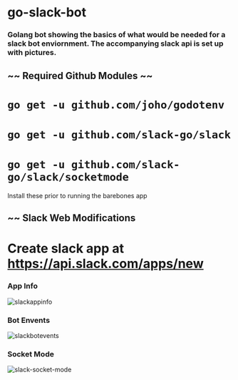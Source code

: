 # go-slack-bot

### Golang bot showing the basics of what would be needed for a slack bot enviornment. The accompanying slack api is set up with pictures.

## ~~ Required Github Modules ~~
# `go get -u github.com/joho/godotenv`
# `go get -u github.com/slack-go/slack`
# `go get -u github.com/slack-go/slack/socketmode`
Install these prior to running the barebones app

## ~~ Slack Web Modifications
# Create slack app at https://api.slack.com/apps/new

### App Info
![slackappinfo](https://user-images.githubusercontent.com/93270610/214758936-bb8f8355-19db-434c-acb5-8d6e794d01d9.png)

### Bot Envents
![slackbotevents](https://user-images.githubusercontent.com/93270610/214758995-843b537d-8f91-410d-9cd1-2de6b2f52228.png)

### Socket Mode
![slack-socket-mode](https://user-images.githubusercontent.com/93270610/214759015-960c15a5-f1a0-45cf-8a0f-629656e5dad1.png)

